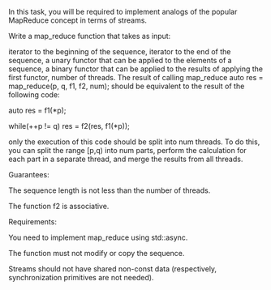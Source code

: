 In this task, you will be required to implement analogs of the popular MapReduce concept in terms of streams.

Write a map_reduce function that takes as input:

iterator to the beginning of the sequence,
iterator to the end of the sequence,
a unary functor that can be applied to the elements of a sequence,
a binary functor that can be applied to the results of applying the first functor,
number of threads.
The result of calling map_reduce
auto res = map_reduce(p, q, f1, f2, num);
should be equivalent to the result of the following code:

auto res = f1(*p);

while(++p != q) res = f2(res, f1(*p));
     
only the execution of this code should be split into num threads. To do this, you can split the range [p,q) into num parts, perform the calculation for each part in a separate thread, and merge the results from all threads.

Guarantees:

The sequence length is not less than the number of threads.

The function f2 is associative.

Requirements:

You need to implement map_reduce using std::async.

The function must not modify or copy the sequence.

Streams should not have shared non-const data (respectively, synchronization primitives are not needed).
